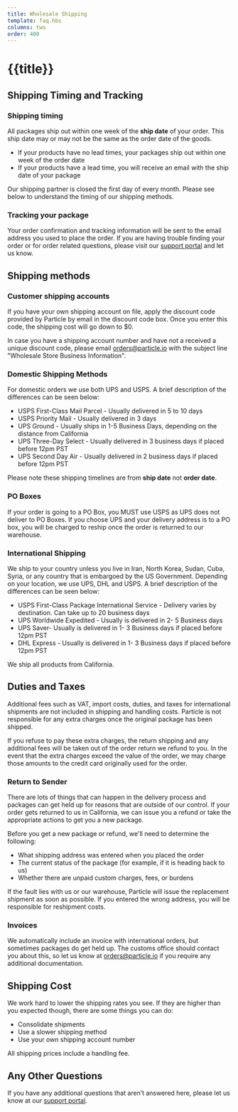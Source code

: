 ```yaml
---
title: Wholesale Shipping
template: faq.hbs
columns: two
order: 400
---
```


# {{title}}

## Shipping Timing and Tracking

### Shipping timing

All packages ship out within one week of the **ship date** of your order. This ship date may or may not be the same as the order date of the goods. 
- If your products have no lead times, your packages ship out within one week of the order date
- If your products have a lead time, you will receive an email with the ship date of your package

Our shipping partner is closed the first day of every month. Please see below to understand the timing of our shipping methods. 

### Tracking your package

Your order confirmation and tracking information will be sent to the email address you used to place the order. If you are having trouble finding your order or for order related questions, please visit our [support portal](https://support.particle.io) and let us know. 

## Shipping methods

### Customer shipping accounts
If you have your own shipping account on file, apply the discount code provided by Particle by email in the discount code box. Once you enter this code, the shipping cost will go down to $0.

In case you have a shipping account number and have not a received a unique discount code, please email orders@particle.io with the subject line "Wholesale Store Business Information".

### Domestic Shipping Methods

For domestic orders we use both UPS and USPS. A brief description of the differences can be seen below:
- USPS First-Class Mail Parcel - Usually delivered in 5 to 10 days
- USPS Priority Mail - Usually delivered in 3 days
- UPS Ground - Usually ships in 1-5 Business Days, depending on the distance from California
- UPS Three-Day Select - Usually delivered in 3 business days if placed before 12pm PST
- UPS Second Day Air - Usually delivered in 2 business days if placed before 12pm PST

Please note these shipping timelines are from **ship date** not **order date**. 

### PO Boxes

If your order is going to a PO Box, you MUST use USPS as UPS does not deliver to PO Boxes. If you choose UPS and your delivery address is to a PO box, you will be charged to reship once the order is returned to our warehouse. 

### International Shipping

We ship to your country unless you live in Iran, North Korea, Sudan, Cuba, Syria, or any country that is embargoed by the US Government. Depending on your location, we use UPS, DHL and USPS. A brief description of the differences can be seen below:
- USPS First-Class Package International Service - Delivery varies by destination. Can take up to 20 business days
- UPS Worldwide Expedited - Usually is delivered in 2- 5 Business days
- UPS Saver- Usually is delivered in 1- 3 Business days if placed before 12pm PST
- DHL Express - Usually is delivered in 1- 3 Business days if placed before 12pm PST

We ship all products from California.

## Duties and Taxes

Additional fees such as VAT, import costs, duties, and taxes for international shipments are not included in shipping and handling costs. Particle is not responsible for any extra charges once the original package has been shipped. 

If you refuse to pay these extra charges, the return shipping and any additional fees will be taken out of the order return we refund to you. In the event that the extra charges exceed the value of the order, we may charge those amounts to the credit card originally used for the order.

### Return to Sender

There are lots of things that can happen in the delivery process and packages can get held up for reasons that are outside of our control. If your order gets returned to us in California, we can issue you a refund or take the appropriate actions to get you a new package. 

Before you get a new package or refund, we'll need to determine the following:
- What shipping address was entered when you placed the order
- The current status of the package (for example, if it is heading back to us)
- Whether there are unpaid custom charges, fees, or burdens

If the fault lies with us or our warehouse, Particle will issue the replacement shipment as soon as possible. If you entered the wrong address, you will be responsible for reshipment costs. 

### Invoices

We automatically include an invoice with international orders, but sometimes packages do get held up. The customs office should contact you about this, so let us know at orders@particle.io if you require any additional documentation. 

## Shipping Cost

We work hard to lower the shipping rates you see. If they are higher than you expected though, there are some things you can do: 
- Consolidate shipments
- Use a slower shipping method
- Use your own shipping account number

All shipping prices include a handling fee. 

## Any Other Questions

If you have any additional questions that aren’t answered here, please let us know at our [support portal](https://support.particle.io).